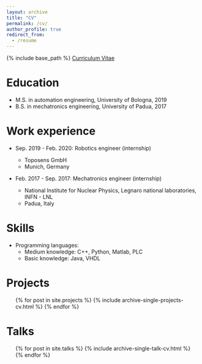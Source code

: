 ```yaml
---
layout: archive
title: "CV"
permalink: /cv/
author_profile: true
redirect_from:
  - /resume
---
```


{% include base_path %}
[Curriculum Vitae](https://francovia.github.io/files/Franco.pdf)

Education
======
* M.S. in automation engineering, University of Bologna, 2019
* B.S. in mechatronics engineering, University of Padua, 2017

Work experience
======
* Sep. 2019 - Feb. 2020: Robotics engineer (internship)
  * Toposens GmbH
  * Munich, Germany

* Feb. 2017 - Sep. 2017: Mechatronics engineer (internship)
  * National Institute for Nuclear Physics, Legnaro national laboratories, INFN - LNL
  * Padua, Italy
  
Skills
====== 
* Programming languages:
  * Medium knowledge: C++, Python, Matlab, PLC
  * Basic knowledge: Java, VHDL

Projects
======
  <ul>{% for post in site.projects %}
    {% include archive-single-projects-cv.html %}
  {% endfor %}</ul>
  
  
Talks
======
  <ul>{% for post in site.talks %}
    {% include archive-single-talk-cv.html %}
  {% endfor %}</ul>
  
  
